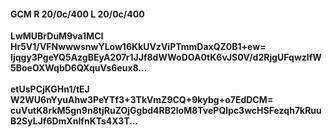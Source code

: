 #### GCM R 20/0c/400 L 20/0c/400
**LwMUBrDuM9va1MCI**<br/>**Hr5V1/VFNwwwsnwYLow16KkUVzViPTmmDaxQZ0B1+ew=**<br/>**Ijqgy3PgeYQ5AzgBEyA207r1JJf8dWWoDOA0tK6vJS0V/d2RjgUFqwzlfW5BoeOXWqbD6QXquVs6eux8...**<br/><br/>
**etUsPCjKGHn1/tEJ**<br/>**W2WU6nYyuAhw3PeYTf3+3TkVmZ9CQ+9kybg+o7EdDCM=**<br/>**cuVutK8rkM5gn9n8tjRuZOjGgbd4RB2loM8TvePQlpc3wcHSFezqh7kRuuB2SyLJf6DmXnIfnKTs4X3T...**
